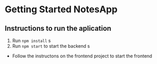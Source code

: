 # Getting Started NotesApp 
## Instructions to run the aplication

1. Run `npm install` s
2. Run `npm start` to start the backend
s
- Follow the instructons on the frontend project to start the frontend